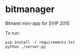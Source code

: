 # bitmanager
Bitnami mini-app for SVIP 2015

To run:
```
pip install -r requirements.txt
python ./server.py
```
